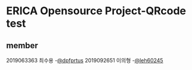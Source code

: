 # ERICA Opensource Project-QRcode test

## member 
2019063363 최수용 
 -[@dpfprtus](https://github.com/dpfprtus)
2019092651 이의형
 -[@leh60245](https://github.com/leh60245)
